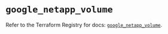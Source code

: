 # `google_netapp_volume`

Refer to the Terraform Registry for docs: [`google_netapp_volume`](https://registry.terraform.io/providers/hashicorp/google-beta/5.41.0/docs/resources/google_netapp_volume).
